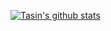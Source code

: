 [![Tasin's github stats](github-readme-stats-theta-nine.vercel.app/api?username=Tasin5541)](https://github.com/anuraghazra/github-readme-stats)